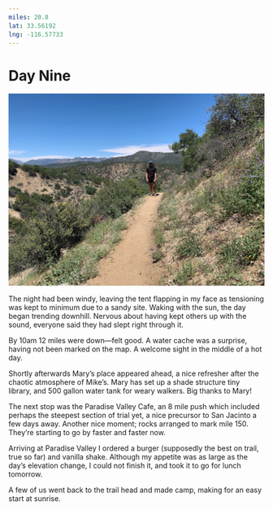 ```yaml
---
miles: 20.8
lat: 33.56192
lng: -116.57733
---
```


# Day Nine

![r:75](2019-04-27.jpeg)

The night had been windy, leaving the tent flapping in my face as tensioning was kept to minimum due to a sandy site. Waking with the sun, the day began trending downhill. Nervous about having kept others up with the sound, everyone said they had slept right through it.

By 10am 12 miles were down—felt good. A water cache was a surprise, having not been marked on the map. A welcome sight in the middle of a hot day.

Shortly afterwards Mary’s place appeared ahead, a nice refresher after the chaotic atmosphere of Mike’s. Mary has set up a shade structure tiny library, and 500 gallon water tank for weary walkers. Big thanks to Mary!

The next stop was the Paradise Valley Cafe, an 8 mile push which included perhaps the steepest section of trial yet, a nice precursor to San Jacinto a few days away. Another nice moment; rocks arranged to mark mile 150. They’re starting to go by faster and faster now.

Arriving at Paradise Valley I ordered a burger (supposedly the best on trail, true so far) and vanilla shake. Although my appetite was as large as the day’s elevation change, I could not finish it, and took it to go for lunch tomorrow.

A few of us went back to the trail head and made camp, making for an easy start at sunrise.

